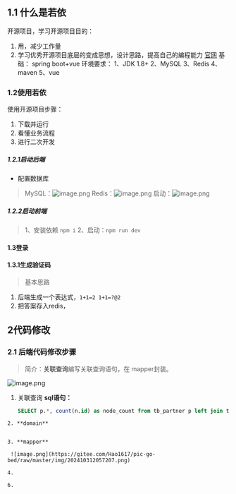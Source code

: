 ## 1.1 什么是若依
开源项目，学习开源项目目的：
1. 用，减少工作量
2. 学习优秀开源项目底层的变成思想，设计思路，提高自己的编程能力
[官网](https://www.ruoyi.vip)
基础： spring boot+vue
环境要求：
1、JDK 1.8+
2、MySQL
3、Redis
4、maven
5、vue
### 1.2使用若依
使用开源项目步骤：
1. 下载并运行
2. 看懂业务流程
3. 进行二次开发
##### 1.2.1启动后端
- 配置数据库
> MySQL：![image.png](https://gitee.com/Hao1617/pic-go-bed/raw/master/img/202410282015108.png)
>Redis：![image.png](https://gitee.com/Hao1617/pic-go-bed/raw/master/img/202410282016891.png)
>启动：![image.png](https://gitee.com/Hao1617/pic-go-bed/raw/master/img/202410282018118.png)

##### 1.2.2启动前端
>1、安装依赖 ```npm i```
>2、启动：```npm run dev```

#### 1.3登录
#### 1.3.1生成验证码
> 基本思路

1. 后端生成一个表达式，`1+1=2 1+1=?@2`
2. 把答案存入redis，

## 2代码修改
### 2.1 后端代码修改步骤
> 简介：**关联查询**编写关联查询语句，在 mapper封装。



![image.png](https://gitee.com/Hao1617/pic-go-bed/raw/master/img/202410312055578.png)


1. 关联查询
	 **sql语句：**
	```sql 
	SELECT p.*, count(n.id) as node_count from tb_partner p left join tb_node n on p.id = n.partner_id group by p.id;
```
2. **domain**


3. **mapper**

 ![image.png](https://gitee.com/Hao1617/pic-go-bed/raw/master/img/202410312057207.png)

4. 

6. 